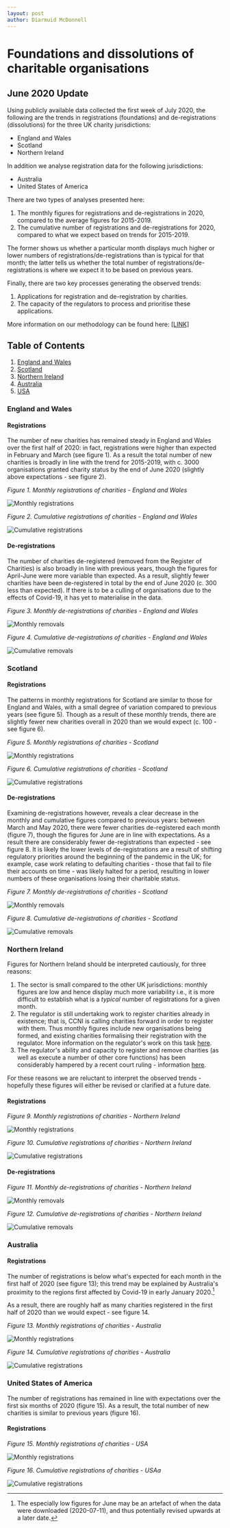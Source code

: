 ```yaml
---
layout: post
author: Diarmuid McDonnell
---
```


# Foundations and dissolutions of charitable organisations

## June 2020 Update

Using publicly available data collected the first week of July 2020, the following are the trends in registrations (foundations) and de-registrations (dissolutions) for the three UK charity jurisdictions:
* England and Wales
* Scotland
* Northern Ireland

In addition we analyse registration data for the following jurisdictions:
* Australia
* United States of America

There are two types of analyses presented here:
1. The monthly figures for registrations and de-registrations in 2020, compared to the average figures for 2015-2019.
2. The cumulative number of registrations and de-registrations for 2020, compared to what we expect based on trends for 2015-2019.

The former shows us whether a particular month displays much higher or lower numbers of registrations/de-registrations than is typical for that month; the latter tells us whether the total number of registrations/de-registrations is where we expect it to be based on previous years.

Finally, there are two key processes generating the observed trends:
1. Applications for registration and de-registration by charities.
2. The capacity of the regulators to process and prioritise these applications.

More information on our methodology can be found here: [ [LINK] ]({{site.url}}/methodology)

## Table of Contents
1. [England and Wales](#england-and-wales)
2. [Scotland](#scotland)
3. [Northern Ireland](#northern-ireland)
4. [Australia](#australia)
5. [USA](#united-states-of-america)

### England and Wales

#### Registrations

The number of new charities has remained steady in England and Wales over the first half of 2020: in fact, registrations were higher than expected in February and March (see figure 1). As a result the total number of new charities is broadly in line with the trend for 2015-2019, with c. 3000 organisations granted charity status by the end of June 2020 (slightly above expectations - see figure 2).

*Figure 1. Monthly registrations of charities - England and Wales*

![Monthly registrations]({{site.url}}/figures/ew-monthly-registrations-2020-07-10.png)

*Figure 2. Cumulative registrations of charities - England and Wales*

![Cumulative registrations]({{site.url}}/figures/ew-monthly-cumulative-registrations-2020-07-10.png)

#### De-registrations

The number of charities de-registered (removed from the Register of Charities) is also broadly in line with previous years, though the figures for April-June were more variable than expected. As a result, slightly fewer charities have been de-registered in total by the end of June 2020 (c. 300 less than expected). If there is to be a culling of organisations due to the effects of Covid-19, it has yet to materialise in the data.

*Figure 3. Monthly de-registrations of charities - England and Wales*

![Monthly removals]({{site.url}}/figures/ew-monthly-removals-2020-07-10.png)

*Figure 4. Cumulative de-registrations of charities - England and Wales*

![Cumulative removals]({{site.url}}/figures/ew-monthly-cumulative-removals-2020-07-10.png)

### Scotland

#### Registrations

The patterns in monthly registrations for Scotland are similar to those for England and Wales, with a small degree of variation compared to previous years (see figure 5). Though as a result of these monthly trends, there are slightly fewer new charities overall in 2020 than we would expect (c. 100 - see figure 6).

*Figure 5. Monthly registrations of charities - Scotland*

![Monthly registrations]({{site.url}}/figures/scot-monthly-registrations-2020-07-10.png)

*Figure 6. Cumulative registrations of charities - Scotland*

![Cumulative registrations]({{site.url}}/figures/scot-monthly-cumulative-registrations-2020-07-10.png)

#### De-registrations

Examining de-registrations however, reveals a clear decrease in the monthly and cumulative figures compared to previous years: between March and May 2020, there were fewer charities de-registered each month (figure 7), though the figures for June are in line with expectations. As a result there are considerably fewer de-registrations than expected - see figure 8. It is likely the lower levels of de-registrations are a result of shifting regulatory priorities around the beginning of the pandemic in the UK; for example, case work relating to defaulting charities - those that fail to file their accounts on time - was likely halted for a period, resulting in lower numbers of these organisations losing their charitable status.

*Figure 7. Monthly de-registrations of charities - Scotland*

![Monthly removals]({{site.url}}/figures/scot-monthly-removals-2020-07-10.png)

*Figure 8. Cumulative de-registrations of charities - Scotland*

![Cumulative removals]({{site.url}}/figures/scot-monthly-cumulative-removals-2020-07-10.png)

### Northern Ireland

Figures for Northern Ireland should be interpreted cautiously, for three reasons:
1. The sector is small compared to the other UK jurisdictions: monthly figures are low and hence display much more variability i.e., it is more difficult to establish what is a *typical* number of registrations for a given month.
2. The regulator is still undertaking work to register charities already in existence; that is, CCNI is calling charities forward in order to register with them. Thus monthly figures include new organisations being formed, and existing charities formalising their registration with the regulator. More information on the regulator's work on this task [here](https://apps.charitycommissionni.org.uk/About_us/Contacting_us/FAQs.aspx#Registration%20begins%20date?).
3. The regulator's ability and capacity to register and remove charities (as well as execute a number of other core functions) has been considerably hampered by a recent court ruling - information [here](https://www.charitycommissionni.org.uk/news/legal-update/).

For these reasons we are reluctant to interpret the observed trends - hopefully these figures will either be revised or clarified at a future date.

#### Registrations

*Figure 9. Monthly registrations of charities - Northern Ireland*

![Monthly registrations]({{site.url}}/figures/ni-monthly-registrations-2020-07-10.png)

*Figure 10. Cumulative registrations of charities - Northern Ireland*

![Cumulative registrations]({{site.url}}/figures/ni-monthly-cumulative-registrations-2020-07-10.png)

#### De-registrations

*Figure 11. Monthly de-registrations of charities - Northern Ireland*

![Monthly removals]({{site.url}}/figures/ni-monthly-removals-2020-07-10.png)

*Figure 12. Cumulative de-registrations of charities - Northern Ireland*

![Cumulative removals]({{site.url}}/figures/ni-monthly-cumulative-removals-2020-07-10.png)

### Australia

#### Registrations

The number of registrations is below what's expected for each month in the first half of 2020 (see figure 13); this trend may be explained by Australia's proximity to the regions first affected by Covid-19 in early January 2020.[^1]

As a result, there are roughly half as many charities registered in the first half of 2020 than we would expect - see figure 14.

[^1]: The especially low figures for June may be an artefact of when the data were downloaded (2020-07-11), and thus potentially revised upwards at a later date.

*Figure 13. Monthly registrations of charities - Australia*

![Monthly registrations]({{site.url}}/figures/aus-monthly-registrations-2020-07-11.png)

*Figure 14. Cumulative registrations of charities - Australia*

![Cumulative registrations]({{site.url}}/figures/aus-monthly-cumulative-registrations-2020-07-11.png)

### United States of America

The number of registrations has remained in line with expectations over the first six months of 2020 (figure 15). As a result, the total number of new charities is similar to previous years (figure 16).

#### Registrations

*Figure 15. Monthly registrations of charities - USA*

![Monthly registrations]({{site.url}}/figures/us-monthly-registrations-2020-07-12.png)

*Figure 16. Cumulative registrations of charities - USAa*

![Cumulative registrations]({{site.url}}/figures/us-monthly-cumulative-registrations-2020-07-12.png)